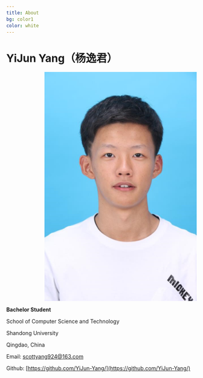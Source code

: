 ```yaml
---
title: About
bg: color1
color: white
---
```


# YiJun Yang（杨逸君）


<div class="row small center column">
  <img style="float:right; display: block;" src="img/yyj.png" alt="YiJun Yang"；height=80% width=80%>
</div>


**Bachelor Student**

School of Computer Science and Technology

Shandong University

Qingdao, China

Email: [scottyang924@163.com](scottyang924@163.com)

Github: [https://github.com/YiJun-Yang/](https://github.com/YiJun-Yang/)

